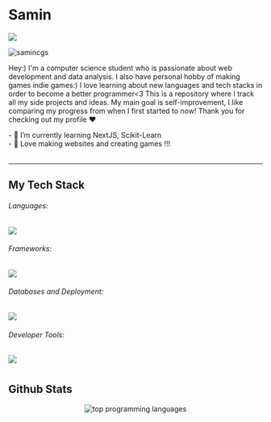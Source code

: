 <div>
  
<h1 align="center&color=5d76cb">Samin</h1>
<a href="https://git.io/typing-svg"><img src="https://readme-typing-svg.demolab.com?font=Nunito+One&size=28&duration=750&pause=1000&color=5d76cb&background=F346F200&vCenter=true&width=600&height=40&lines=Aspiring+Web+Developer;Pygame+Lover;React+Enthusiast;Knowledge+Seeker;Hard+Worker;" /></a>
<p align="left"> <img src="https://komarev.com/ghpvc/?username=samincgs&label=Profile%20views&color=0e75b6&style=flat" alt="samincgs" /> </p>
<p align="left"> Hey:) I'm a computer science student who is passionate about web development and data analysis. I also have personal hobby of making games indie games:) I love learning about new languages and tech stacks in order to become a better programmer<3 This is a repository where I track all my side projects and ideas. My main goal is self-improvement, I like comparing my progress from when I first started to now! Thank you for checking out my profile ❤️</p>
- 🌱 I’m currently learning NextJS, Scikit-Learn <br/>
- 💬 Love making websites and creating games !!! <br/>
<br/>

  ---

  ## My Tech Stack

  <div>
    <h6>Languages: </h6>
    <!------------ Languages ----------------->
    <p >
      <a href="https://skillicons.dev">
        <img src="https://skillicons.dev/icons?i=js,ts,nodejs,py,java,html,css,c" />
      </a>
    </p>
    <h6>Frameworks: </h6>
    <!---------------------- Frameworks ---------------------->
    <p >
      <a href="https://skillicons.dev">
        <img src="https://skillicons.dev/icons?i=react,nextjs,tailwind,express,spring,selenium" />
      </a>
    </p>
    <h6>Databases and Deployment: </h6>
    <!---------------------- Database & Deployment ---------------------->
    <p >
      <a href="https://skillicons.dev">
        <img src="https://skillicons.dev/icons?i=mongodb,prisma,mysql,postman,vercel,netlify,heroku" />
      </a>
    </p>
    <h6>Developer Tools: </h6>
    <!---------------------- Development Tools ---------------------->
    <p >
      <a href="https://skillicons.dev">
        <img src="https://skillicons.dev/icons?i=linux,vscode,eclipse,git,github,figma,discord," />
      </a>
    </p>
  </div>

#

  ## Github Stats

  <div align="center">
  <img
      alt="top programming languages"
      src="https://denvercoder1-github-readme-stats.vercel.app/api/top-langs/?username=samincgs&langs_count=8&layout=compact&theme=react&hide_border=true&bg_color=1F222E&title_color=F85D7F&icon_color=F8D866&hide=Jupyter%20Notebook,Roff"
    />
  </div>

#

</div>

